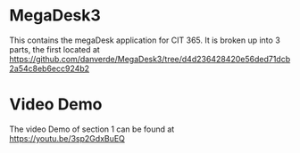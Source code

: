 # MegaDesk3
This contains the megaDesk application for CIT 365. It is broken up into 3 parts, the first located at https://github.com/danverde/MegaDesk3/tree/d4d236428420e56ded71dcb2a54c8eb6ecc924b2

# Video Demo
The video Demo of section 1 can be found at https://youtu.be/3sp2GdxBuEQ 

